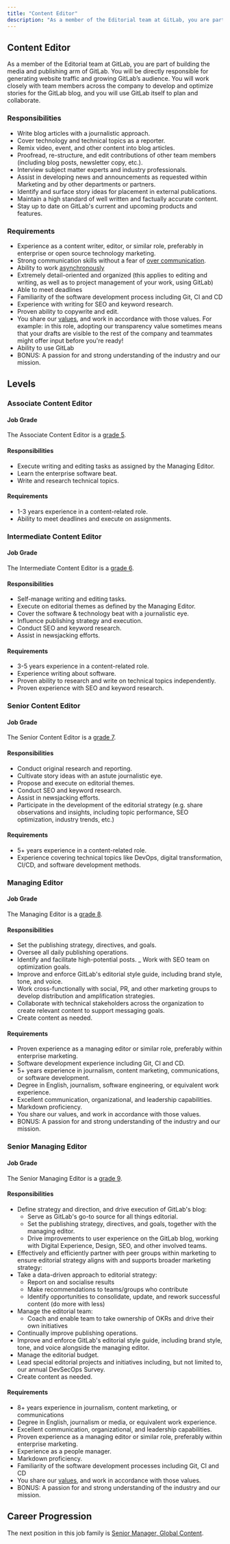 ```yaml
---
title: "Content Editor"
description: "As a member of the Editorial team at GitLab, you are part of building the media and publishing arm of GitLab."
---
```


## Content Editor

As a member of the Editorial team at GitLab, you are part of building the media and publishing arm of GitLab. You will be directly responsible for generating website traffic and growing GitLab’s audience. You will work closely with team members across the company to develop and optimize stories for the GitLab blog, and you will use GitLab itself to plan and collaborate.

### Responsibilities

- Write blog articles with a journalistic approach.
- Cover technology and technical topics as a reporter.
- Remix video, event, and other content into blog articles.
- Proofread, re-structure, and edit contributions of other team members (including blog posts, newsletter copy, etc.).
- Interview subject matter experts and industry professionals.
- Assist in developing news and announcements as requested within Marketing and by other departments or partners.
- Identify and surface story ideas for placement in external publications.
- Maintain a high standard of well written and factually accurate content.
- Stay up to date on GitLab's current and upcoming products and features.

### Requirements

- Experience as a content writer, editor, or similar role, preferably in enterprise or open source technology marketing.
- Strong communication skills without a fear of [over communication](/handbook/communication/).
- Ability to work [asynchronously](/handbook/company/culture/all-remote/asynchronous/)
- Extremely detail-oriented and organized (this applies to editing and writing, as well as to project management of your work, using GitLab)
- Able to meet deadlines
- Familiarity of the software development process including Git, CI and CD
- Experience with writing for SEO and keyword research.
- Proven ability to copywrite and edit.
- You share our [values](/handbook/values/), and work in accordance with those values. For example: in this role, adopting our transparency value sometimes means that your drafts are visible to the rest of the company and teammates might offer input before you're ready!
- Ability to use GitLab
- BONUS: A passion for and strong understanding of the industry and our mission.

## Levels

### Associate Content Editor

#### Job Grade

The Associate Content Editor is a [grade 5](/handbook/total-rewards/compensation/compensation-calculator/#gitlab-job-grades).

#### Responsibilities

- Execute writing and editing tasks as assigned by the Managing Editor.
- Learn the enterprise software beat.
- Write and research technical topics.

#### Requirements

- 1-3 years experience in a content-related role.
- Ability to meet deadlines and execute on assignments.

### Intermediate Content Editor

#### Job Grade

The Intermediate Content Editor is a [grade 6](/handbook/total-rewards/compensation/compensation-calculator/#gitlab-job-grades).

#### Responsibilities

- Self-manage writing and editing tasks.
- Execute on editorial themes as defined by the Managing Editor.
- Cover the software & technology beat with a journalistic eye.
- Influence publishing strategy and execution.
- Conduct SEO and keyword research.
- Assist in newsjacking efforts.

#### Requirements

- 3-5 years experience in a content-related role.
- Experience writing about software.
- Proven ability to research and write on technical topics independently.
- Proven experience with SEO and keyword research.

### Senior Content Editor

#### Job Grade

The Senior Content Editor is a [grade 7](/handbook/total-rewards/compensation/compensation-calculator/#gitlab-job-grades).

#### Responsibilities

- Conduct original research and reporting.
- Cultivate story ideas with an astute journalistic eye.
- Propose and execute on editorial themes.
- Conduct SEO and keyword research.
- Assist in newsjacking efforts.
- Participate in the development of  the editorial strategy (e.g. share observations and insights, including topic performance, SEO optimization, industry trends, etc.)

#### Requirements

- 5+ years experience in a content-related role.
- Experience covering technical topics like DevOps, digital transformation, CI/CD, and software development methods.

### Managing Editor

#### Job Grade

The Managing Editor is a [grade 8](/handbook/total-rewards/compensation/compensation-calculator/#gitlab-job-grades).

#### Responsibilities

- Set the publishing strategy, directives, and goals.
- Oversee all daily publishing operations.
- Identify and facilitate high-potential posts.
_ Work with SEO team on optimization goals.
- Improve and enforce GitLab's editorial style guide, including brand style, tone, and voice.
- Work cross-functionally with social, PR, and other marketing groups to develop distribution and amplification strategies.
- Collaborate with technical stakeholders across the organization to create relevant content to support messaging goals.
- Create content as needed.

#### Requirements

- Proven experience as a managing editor or similar role, preferably within enterprise marketing.
- Software development experience including Git, CI and CD.
- 5+ years experience in journalism, content marketing, communications, or software development.
- Degree in English, journalism, software engineering, or equivalent work experience.
- Excellent communication, organizational, and leadership capabilities.
- Markdown proficiency.
- You share our values, and work in accordance with those values.
- BONUS: A passion for and strong understanding of the industry and our mission.

### Senior Managing Editor

#### Job Grade

The Senior Managing Editor is a [grade 9](/handbook/total-rewards/compensation/compensation-calculator/#gitlab-job-grades).

#### Responsibilities

- Define strategy and direction, and drive execution of GitLab's blog:
  - Serve as GitLab's go-to source for all things editorial.
  - Set the publishing strategy, directives, and goals, together with the managing editor.
  - Drive improvements to user experience on the GitLab blog, working with Digital Experience, Design, SEO, and other involved teams.
- Effectively and efficiently partner with peer groups within marketing to ensure editorial strategy aligns with and supports broader marketing strategy:
- Take a data-driven approach to editorial strategy:
  - Report on and socialise results
  - Make recommendations to teams/groups who contribute
  - Identify opportunities to consolidate, update, and rework successful content (do more with less)
- Manage the editorial team:
  - Coach and enable team to take ownership of OKRs and drive their own initiatives
- Continually improve publishing operations.
- Improve and enforce GitLab's editorial style guide, including brand style, tone, and voice alongside the managing editor.
- Manage the editorial budget.
- Lead special editorial projects and initiatives including, but not limited to, our annual DevSecOps Survey.
- Create content as needed.

#### Requirements

- 8+ years experience in journalism, content marketing, or communications
- Degree in English, journalism or media, or equivalent work experience.
- Excellent communication, organizational, and leadership capabilities.
- Proven experience as a managing editor or similar role, preferably within enterprise marketing.
- Experience as a people manager.
- Markdown proficiency.
- Familiarity of the software development processes including Git, CI and CD
- You share our [values](/handbook/values/), and work in accordance with those values.
- BONUS: A passion for and strong understanding of the industry and our mission.

## Career Progression

The next position in this job family is [Senior Manager, Global Content](/job-families/marketing/global-content-manager/).
